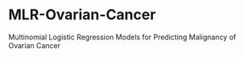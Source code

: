 # MLR-Ovarian-Cancer
Multinomial Logistic Regression Models for Predicting Malignancy of Ovarian Cancer
